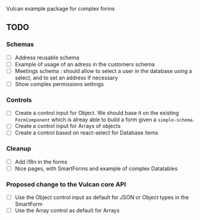 Vulcan example package for complex forms

## TODO

### Schemas
- [ ] Address reusable schema
- [ ] Example of usage of an adress in the customers schema
- [ ] Meetings schema : should allow to select a user in the database using a select, and to set an address if necessary
- [ ] Show complex permissions settings

### Controls
- [ ] Create a control input for Object. We should base it on the existing `FormComponent` which is alreay able to build a form given a `simple-schema`.
- [ ] Create a control input for Arrays of objects
- [ ] Create a control based on react-select for Database items

### Cleanup
- [ ] Add i18n in the forms
- [ ] Nice pages, with SmartForms and example of complex Datatables

### Proposed change to the Vulcan core API
- [ ] Use the Object control input as default for JSON or Object types in the SmartForm
- [ ] Use the Array control as default for Arrays